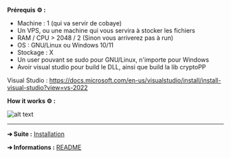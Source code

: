 **Prérequis ⚙️ :** 
- Machine : 1 (qui va servir de cobaye)
- Un VPS, ou une machine qui vous servira à stocker les fichiers
- RAM / CPU > 2048 / 2 (Sinon vous arriverez pas à run)
- OS : GNU/Linux ou Windows 10/11 
- Stockage : X
- Un user pouvant se sudo pour GNU/Linux, n'importe pour Windows
- Avoir visual studio pour build le DLL, ainsi que build la lib cryptoPP

Visual Studio : https://docs.microsoft.com/en-us/visualstudio/install/install-visual-studio?view=vs-2022

**How it works ⚙️ :**

![alt text](https://cdn.discordapp.com/attachments/497025479233241099/970757454965133322/Screenshot_15.png "Title")

---

**➔ Suite :** [Installation](https://github.com/TomF0x/Takt/blob/master/Documentation/Installation.md)

**➔ Informations :** [README](https://github.com/TomF0x/Takt/blob/master/README.md)
